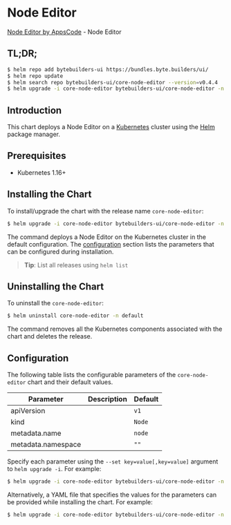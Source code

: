 # Node Editor

[Node Editor by AppsCode](https://byte.builders) - Node Editor

## TL;DR;

```bash
$ helm repo add bytebuilders-ui https://bundles.byte.builders/ui/
$ helm repo update
$ helm search repo bytebuilders-ui/core-node-editor --version=v0.4.4
$ helm upgrade -i core-node-editor bytebuilders-ui/core-node-editor -n default --create-namespace --version=v0.4.4
```

## Introduction

This chart deploys a Node Editor on a [Kubernetes](http://kubernetes.io) cluster using the [Helm](https://helm.sh) package manager.

## Prerequisites

- Kubernetes 1.16+

## Installing the Chart

To install/upgrade the chart with the release name `core-node-editor`:

```bash
$ helm upgrade -i core-node-editor bytebuilders-ui/core-node-editor -n default --create-namespace --version=v0.4.4
```

The command deploys a Node Editor on the Kubernetes cluster in the default configuration. The [configuration](#configuration) section lists the parameters that can be configured during installation.

> **Tip**: List all releases using `helm list`

## Uninstalling the Chart

To uninstall the `core-node-editor`:

```bash
$ helm uninstall core-node-editor -n default
```

The command removes all the Kubernetes components associated with the chart and deletes the release.

## Configuration

The following table lists the configurable parameters of the `core-node-editor` chart and their default values.

|     Parameter      | Description |      Default      |
|--------------------|-------------|-------------------|
| apiVersion         |             | <code>v1</code>   |
| kind               |             | <code>Node</code> |
| metadata.name      |             | <code>node</code> |
| metadata.namespace |             | <code>""</code>   |


Specify each parameter using the `--set key=value[,key=value]` argument to `helm upgrade -i`. For example:

```bash
$ helm upgrade -i core-node-editor bytebuilders-ui/core-node-editor -n default --create-namespace --version=v0.4.4 --set apiVersion=v1
```

Alternatively, a YAML file that specifies the values for the parameters can be provided while
installing the chart. For example:

```bash
$ helm upgrade -i core-node-editor bytebuilders-ui/core-node-editor -n default --create-namespace --version=v0.4.4 --values values.yaml
```
